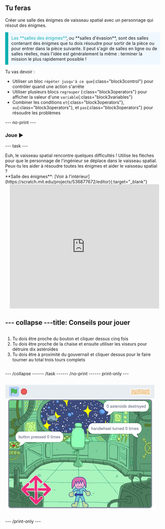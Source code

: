 ## Tu feras

Créer une salle des énigmes de vaisseau spatial avec un personnage qui résout des énigmes.

<p style="border-left: solid; border-width:10px; border-color: #0faeb0; background-color: aliceblue; padding: 10px;">
<span style="color: #0faeb0">Les **salles des énigmes**</span>, ou **salles d'évasion**, sont des salles contenant des énigmes que tu dois résoudre pour sortir de la pièce ou pour entrer dans la pièce suivante. Il peut s'agir de salles en ligne ou de salles réelles, mais l'idée est généralement la même : terminer la mission le plus rapidement possible !
</p>

Tu vas devoir :
+ Utiliser un bloc `répéter jusqu'à ce que`{:class="block3control"} pour contrôler quand une action s'arrête
+ Utiliser plusieurs blocs `regrouper` {:class="block3operators"} pour afficher la valeur d'une `variable`{:class="block3variables"}
+ Combiner les conditions `et`{:class="block3operators"}, `ou`{:class="block3operators"}, et `pas`{:class="block3operators"} pour résoudre les problèmes

--- no-print ---

### Joue ▶️

--- task ---

<div style="display: flex; flex-wrap: wrap">
<div style="flex-basis: 175px; flex-grow: 1">  
Euh, le vaisseau spatial rencontre quelques difficultés ! Utilise les flèches pour que le personnage de l'ingénieur se déplace dans le vaisseau spatial. Peux-tu les aider à résoudre toutes les énigmes et aider le vaisseau spatial ?
</div>
<div>
**Salle des énigmes**: [Voir à l'intérieur](https://scratch.mit.edu/projects/536877672/editor){:target="_blank"}
<div class="scratch-preview" style="margin-left: 15px;">
  <iframe allowtransparency="true" width="485" height="402" src="https://scratch.mit.edu/projects/embed/536877672/?autostart=false" frameborder="0"></iframe>
</div>

</div>

--- collapse ---
---
title: Conseils pour jouer
---

1. Tu dois être proche du bouton et cliquer dessus cinq fois
2. Tu dois être proche de la chaise et ensuite utiliser les viseurs pour détruire dix astéroïdes
3. Tu dois être à proximité du gouvernail et cliquer dessus pour le faire tourner au total trois tours complets


--- /collapse ---

--- /task ---

--- /no-print ---

--- print-only ---

![Projet terminé](images/showcase_static.png)

--- /print-only ---


